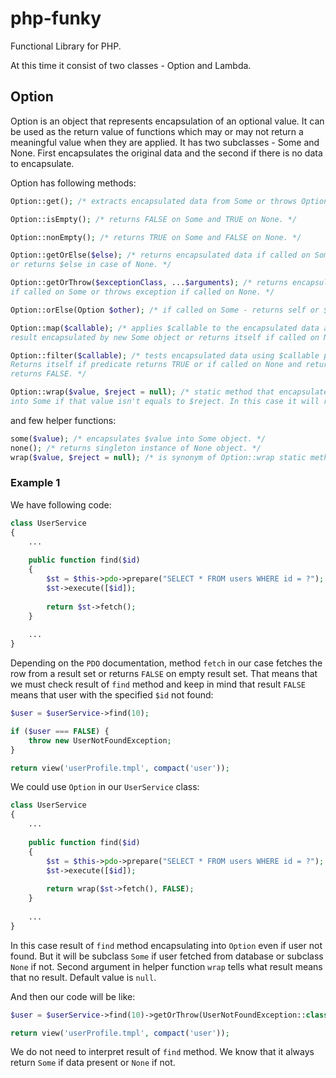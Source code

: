 # php-funky
Functional Library for PHP.

At this time it consist of two classes - Option and Lambda.

## Option
Option is an object that represents encapsulation of an optional value. It can be used as the return value of functions which may or may not return a meaningful value when they are applied.
It has two subclasses - Some and None. First encapsulates the original data and the second if there is no data to encapsulate. 

Option has following methods:

```php
Option::get(); /* extracts encapsulated data from Some or throws OptionException if called on None. */

Option::isEmpty(); /* returns FALSE on Some and TRUE on None. */

Option::nonEmpty(); /* returns TRUE on Some and FALSE on None. */

Option::getOrElse($else); /* returns encapsulated data if called on Some 
or returns $else in case of None. */

Option::getOrThrow($exceptionClass, ...$arguments); /* returns encapsulated data 
if called on Some or throws exception if called on None. */

Option::orElse(Option $other); /* if called on Some - returns self or $other if called on None. */

Option::map($callable); /* applies $callable to the encapsulated data and returns 
result encapsulated by new Some object or returns itself if called on None. */

Option::filter($callable); /* tests encapsulated data using $callable predicate. 
Returns itself if predicate returns TRUE or if called on None and returns None of predicate 
returns FALSE. */

Option::wrap($value, $reject = null); /* static method that encapsulates $value 
into Some if that value isn't equals to $reject. In this case it will return None. */
```

and few helper functions:

```php
some($value); /* encapsulates $value into Some object. */
none(); /* returns singleton instance of None object. */
wrap($value, $reject = null); /* is synonym of Option::wrap static method. */
```

### Example 1

We have following code:

```php
class UserService 
{
    ...
    
    public function find($id)
    {
        $st = $this->pdo->prepare("SELECT * FROM users WHERE id = ?");
        $st->execute([$id]);
        
        return $st->fetch();
    }
    
    ...
}
```

Depending on the `PDO` documentation, method `fetch` in our case fetches the row from a result set or returns `FALSE` on empty result set. 
That means that we must check result of `find` method and keep in mind that result `FALSE` means that user with the specified `$id` not found:

```php
$user = $userService->find(10);

if ($user === FALSE) {
    throw new UserNotFoundException;
}

return view('userProfile.tmpl', compact('user'));
```

We could use `Option` in our `UserService` class:

```php
class UserService 
{
    ...
    
    public function find($id)
    {
        $st = $this->pdo->prepare("SELECT * FROM users WHERE id = ?");
        $st->execute([$id]);
        
        return wrap($st->fetch(), FALSE);
    }
    
    ...
}
```

In this case result of `find` method encapsulating into `Option` even if user not found. But it will be subclass `Some` if user fetched from database or subclass `None` if not. Second argument in helper function `wrap` tells what result means that no result. Default value is `null`.

And then our code will be like:

```php
$user = $userService->find(10)->getOrThrow(UserNotFoundException::class);

return view('userProfile.tmpl', compact('user'));
```

We do not need to interpret result of `find` method. We know that it always return `Some` if data present or `None` if not.
